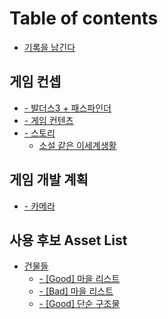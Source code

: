 # Table of contents

* [기록을 남긴다](README.md)

## 게임 컨셉

* [- 발더스3 + 패스파인더](undefined-1/3-+.md)
* [- 게임 컨텐츠](undefined/undefined.md)
* [- 스토리](undefined/undefined-1/README.md)
  * [소설 같은 이세계생활](undefined/undefined-1/undefined.md)

## 게임 개발 계획

* [- 카메라](undefined-2/undefined.md)

## 사용 후보 Asset List

* [건물들](asset-list/undefined/README.md)
  * [- \[Good\] 마을 리스트](asset-list/good.md)
  * [- \[Bad\] 마을 리스트](asset-list/bad.md)
  * [- \[Good\] 단순 구조물](asset-list/good-1.md)
